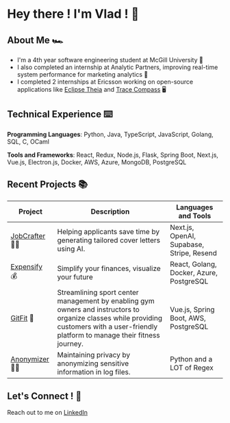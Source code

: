 # Hey there ! I'm Vlad ! 👋

## About Me 🏎️
- I'm a 4th year software engineering student at McGill University 🍁
- I also completed an internship at Analytic Partners, improving real-time system performance for marketing analytics 🚀
- I completed 2 internships at Ericsson working on open-source applications like [Eclipse Theia] and [Trace Compass] 🖥️

[Eclipse Theia]: https://github.com/eclipse-theia/theia
[Trace Compass]: https://github.com/eclipse-tracecompass

## Technical Experience ⌨️
**Programming Languages**: Python, Java, TypeScript, JavaScript, Golang, SQL, C, OCaml

**Tools and Frameworks**: React, Redux, Node.js, Flask, Spring Boot, Next.js, Vue.js, Electron.js, Docker, AWS, Azure, MongoDB, PostgreSQL
## Recent Projects 📚

| Project  | Description | Languages and Tools  |
| ------------- | ------------- |------------- |
| [JobCrafter](https://www.jobcrafter.co/) ✍🏻 | Helping applicants save time by generating tailored cover letters using AI.  | Next.js, OpenAI, Supabase, Stripe, Resend |
| [Expensify](https://expense-tracker-react-ggd9d8cteddacfa6.canadacentral-01.azurewebsites.net/categories) 💰 | Simplify your finances, visualize your future  | React, Golang, Docker, Azure, PostgreSQL|
| [GitFit](https://github.com/vladarama/gitfit) 💪 | Streamlining sport center management by enabling gym owners and instructors to organize classes while providing customers with a user-friendly platform to manage their fitness journey.  | Vue.js, Spring Boot, AWS, PostgreSQL |
| [Anonymizer](https://github.com/vladarama/log-anonymizer) 🕵️‍♂️ | Maintaining privacy by anonymizing sensitive information in log files. | Python and a LOT of Regex |


## Let's Connect ! 🤝
Reach out to me on [LinkedIn](https://www.linkedin.com/in/vladarama/)
<!--
**vladarama/vladarama** is a ✨ _special_ ✨ repository because its `README.md` (this file) appears on your GitHub profile.

Here are some ideas to get you started:

- 🔭 I’m currently working on ...
- 🌱 I’m currently learning ...
- 👯 I’m looking to collaborate on ...
- 🤔 I’m looking for help with ...
- 💬 Ask me about ...
- 📫 How to reach me: ...
- 😄 Pronouns: ...
- ⚡ Fun fact: ...
-->
